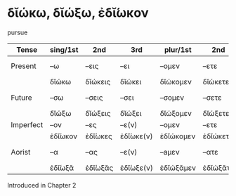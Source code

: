 # δῐώκω, δῐώξω, ἐδῐ́ωκον

pursue

| Tense      | sing/1st | 2nd     | 3rd       | plur/1st  | 2nd      | 3rd         | Infinitive |
|------------|----------|---------|-----------|-----------|----------|-------------|------------|
| Present    | –ω       | –εις    | –ει       | –ομεν     | –ετε     | –ουσι(ν)    | 1pp + –ειν |
|            | δῐώκω    | δῐώκεις | δῐώκει    | δῐώκομεν  | δῐώκετε  | δῐώκουσῐ(ν) | δῐώκειν    |
| Future     | –σω      | –σεις   | –σει      | –σομεν    | –σετε    | –σουσι(ν)   | 2pp + –ειν |
|            | δῐώξω    | δῐώξεις | δῐώξει    | δῐώξομεν  | δῐώξετε  | δῐώξουσῐ(ν) | δῐώξειν    |
| Imperfect  | –ον      | –ες     | –ε(ν)     | –ομεν     | –ετε     | –ον         | -          |
|            | ἐδῐ́ωκον  | ἐδῐ́ωκες | ἐδῐ́ωκε(ν) | ἐδῐώκομεν | ἐδῐώκετε | ἐδῐ́ωκον     | -          |
| Aorist     | –α       | –ας     | –ε(ν)     | –aμεν     | –ατε     | –αν         | 3pp +-αἰ   |
|            | ἐδῐ́ωξᾰ   | ἐδῐ́ωξᾰς | ἐδῐ́ωξε(ν) | ἐδῐώξᾰμεν | ἐδῐώξᾰτε | ἐδῐ́ωξᾰν     | δῐῶξαι     |


Introduced in Chapter 2

